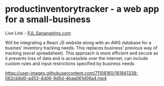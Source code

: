 # productinventorytracker - a web app for a small-business 
Live Link - [PJL.Sanangelmx.com](pjl.sanangelmx.com)

Will be integrating a React JS website along with an AWS database for a busines' inventory tracking needs. This replaces business' previous way of tracking (excel spreadsheet). This approach is more efficient and secure as it prevents loss of data and is accessible over the internet; can include custom rules and input restrictions specified by business needs

https://user-images.githubusercontent.com/71108160/181841338-062cb8d0-a453-4d06-9d5d-4baa061d06a4.mp4

